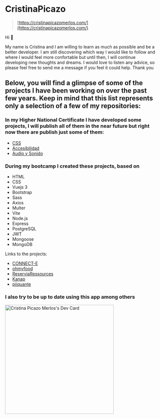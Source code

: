# CristinaPicazo
> [https://cristinapicazomerlos.com/](https://cristinapicazomerlos.com/)

Hi 👋

My name is Cristina and I am willing to learn as much as possible and be a better developer. I am still discovering which way I would like to follow and where I would feel more confortable but until then, I will continue developing new thoughts and dreams. I would love to listen any advice, so please feel free to send me a message if you feel it could help. Thank you


## Below, you will find a glimpse of some of the projects I have been working on over the past few years. Keep in mind that this list represents only a selection of a few of my repositories:

### In my Higher National Certificate I have developed some projects, I will publish all of them in the near future but right now there are publish just some of them: 
- [CSS](https://disenointerfacesweb23-24.github.io/practica-4-css-avanzado-CristinaPicazo/)
- [Accesibilidad](https://disenointerfacesweb23-24.github.io/practica-5-accesibilidad-CristinaPicazo/)
- [Audio y Sonido](https://disenointerfacesweb23-24.github.io/practica-7-insercion-audio-video-CristinaPicazo/)

### During my bootcamp I created these projects, based on 
- HTML
- CSS
- Vuejs 3
- Bootstrap
- Sass
- Axios
- Multer
- Vite
- Node.js
- Express
- PostgreSQL
- JWT
- Mongoose
- MongoDB

Links to the projects:
- [CONNECT-E](https://github.com/CristinaPicazo/CONNECT-E)
- [ohmyfood](https://github.com/CristinaPicazo/ohmyfood)
- [ReserviaRessources](https://github.com/CristinaPicazo/ReserviaRessources)
- [Kanap](https://github.com/CristinaPicazo/Kanap)
- [piiquante](https://github.com/CristinaPicazo/piiquante)

### I also try to be up to date using this app among others
<a href="https://app.daily.dev/cristinapicazomerlos"><img src="https://api.daily.dev/devcards/v2/WXENjjZuh2WZz7vUwiOcz.png?type=default&r=b9g" width="356" alt="Cristina Picazo Merlos's Dev Card"/></a>
